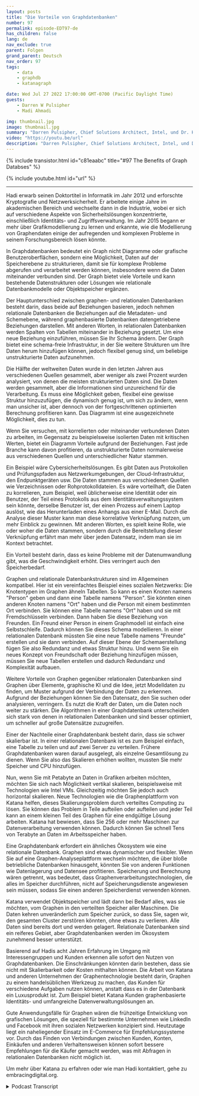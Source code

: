 ```yaml
---
layout: posts
title: "Die Vorteile von Graphdatenbanken"
number: 97
permalink: episode-EDT97-de
has_children: false
lang: de
nav_exclude: true
parent: Folgen
grand_parent: Deutsch
nav_order: 97
tags:
    - data
    - graphdb
    - katanagraph

date: Wed Jul 27 2022 17:00:00 GMT-0700 (Pacific Daylight Time)
guests:
    - Darren W Pulsipher
    - Madi Ahmadi

img: thumbnail.jpg
image: thumbnail.jpg
summary: "Darren Pulsipher, Chief Solutions Architect, Intel, und Dr. Hadi Ahmadi, Director of Solutions Architecture, Katana Graph, diskutieren die Vorteile von Graphdatenbanken."
video: "https://youtu.be/url"
description: "Darren Pulsipher, Chief Solutions Architect, Intel, und Dr. Hadi Ahmadi, Director of Solutions Architecture, Katana Graph, diskutieren die Vorteile von Graphdatenbanken."
---
```


<div>
{% include transistor.html id="c81eaabc" title="#97 The Benefits of Graph Databses" %}

{% include youtube.html id="url" %}
</div>

---

Hadi erwarb seinen Doktortitel in Informatik im Jahr 2012 und erforschte Kryptografie und Netzwerksicherheit. Er arbeitete einige Jahre im akademischen Bereich und wechselte dann in die Industrie, wobei er sich auf verschiedene Aspekte von Sicherheitslösungen konzentrierte, einschließlich Identitäts- und Zugriffsverwaltung. Im Jahr 2015 begann er mehr über Grafikmodellierung zu lernen und erkannte, wie die Modellierung von Graphendaten einige der aufregenden und komplexen Probleme in seinem Forschungsbereich lösen könnte.

In Graphdatenbanken bedeutet ein Graph nicht Diagramme oder grafische Benutzeroberflächen, sondern eine Möglichkeit, Daten auf der Speicherebene zu strukturieren, damit sie für komplexe Probleme abgerufen und verarbeitet werden können, insbesondere wenn die Daten miteinander verbunden sind. Der Graph bietet viele Vorteile und kann bestehende Datenstrukturen oder Lösungen wie relationale Datenbankmodelle oder Objektspeicher ergänzen.

Der Hauptunterschied zwischen graphen- und relationalen Datenbanken besteht darin, dass beide auf Beziehungen basieren, jedoch nehmen relationale Datenbanken die Beziehungen auf die Metadaten- und Schemebene, während graphenbasierte Datenbanken datengetriebene Beziehungen darstellen. Mit anderen Worten, in relationalen Datenbanken werden Spalten von Tabellen miteinander in Beziehung gesetzt. Um eine neue Beziehung einzuführen, müssen Sie Ihr Schema ändern. Der Graph bietet eine schema-freie Infrastruktur, in der Sie weitere Strukturen um Ihre Daten herum hinzufügen können, jedoch flexibel genug sind, um beliebige unstrukturierte Daten aufzunehmen.

Die Hälfte der weltweiten Daten wurde in den letzten Jahren aus verschiedenen Quellen gesammelt, aber weniger als zwei Prozent wurden analysiert, von denen die meisten strukturierten Daten sind. Die Daten werden gesammelt, aber die Informationen sind unzureichend für die Verarbeitung. Es muss eine Möglichkeit geben, flexibel eine gewisse Struktur hinzuzufügen, die dynamisch genug ist, um sich zu ändern, wenn man unsicher ist, aber dennoch von der fortgeschrittenen optimierten Berechnung profitieren kann. Das Diagramm ist eine ausgezeichnete Möglichkeit, dies zu tun.

Wenn Sie versuchen, mit korrelierten oder miteinander verbundenen Daten zu arbeiten, im Gegensatz zu beispielsweise isolierten Daten mit kritischen Werten, bietet ein Diagramm Vorteile aufgrund der Beziehungen. Fast jede Branche kann davon profitieren, da unstrukturierte Daten normalerweise aus verschiedenen Quellen und unterschiedlicher Natur stammen.

Ein Beispiel wäre Cybersicherheitslösungen. Es gibt Daten aus Protokollen und Prüfungspfaden aus Netzwerkumgebungen, der Cloud-Infrastruktur, den Endpunktgeräten usw. Die Daten stammen aus verschiedenen Quellen wie Verzeichnissen oder Rohprotokolldateien. Es wäre vorteilhaft, die Daten zu korrelieren, zum Beispiel, weil üblicherweise eine Identität oder ein Benutzer, der Teil eines Protokolls aus dem Identitätsverwaltungssystem sein könnte, derselbe Benutzer ist, der einen Prozess auf einem Laptop auslöst, wie das Herunterladen eines Anhangs aus einer E-Mail. Durch die Analyse dieser Muster kann man diese korrelative Verknüpfung nutzen, um mehr Einblick zu gewinnen. Mit anderen Worten, es spielt keine Rolle, wie oder woher die Daten stammen, sondern durch die Bereitstellung dieser Verknüpfung erfährt man mehr über jeden Datensatz, indem man sie im Kontext betrachtet.

Ein Vorteil besteht darin, dass es keine Probleme mit der Datenumwandlung gibt, was die Geschwindigkeit erhöht. Dies verringert auch den Speicherbedarf.

Graphen und relationale Datenbankstrukturen sind im Allgemeinen kompatibel. Hier ist ein vereinfachtes Beispiel eines sozialen Netzwerks: Die Knotentypen im Graphen ähneln Tabellen. So kann es einen Knoten namens "Person" geben und dann eine Tabelle namens "Person". Sie könnten einen anderen Knoten namens "Ort" haben und die Person mit einem bestimmten Ort verbinden. Sie können eine Tabelle namens "Ort" haben und sie mit Fremdschlüsseln verbinden. Dann haben Sie diese Beziehung von Freunden. Ein Freund einer Person in einem Graphmodell ist einfach eine Selbstschleife. Dadurch können Sie dieses Schema modellieren. In einer relationalen Datenbank müssten Sie eine neue Tabelle namens "Freunde" erstellen und sie dann verbinden. Auf dieser Ebene der Schemaerstellung fügen Sie also Redundanz und etwas Struktur hinzu. Und wenn Sie ein neues Konzept von Freundschaft oder Beziehung hinzufügen müssen, müssen Sie neue Tabellen erstellen und dadurch Redundanz und Komplexität aufbauen.

Weitere Vorteile von Graphen gegenüber relationalen Datenbanken sind Graphen über Elemente, graphische KI und die Idee, jetzt Modelldaten zu finden, um Muster aufgrund der Verbindung der Daten zu erkennen. Aufgrund der Beziehungen können Sie den Datensatz, den Sie suchen oder analysieren, verringern. Es nutzt die Kraft der Daten, um die Daten noch weiter zu stärken. Die Algorithmen in einer Graphdatenbank unterscheiden sich stark von denen in relationalen Datenbanken und sind besser optimiert, um schneller auf große Datensätze zuzugreifen.

Einer der Nachteile einer Graphdatenbank besteht darin, dass sie schwer skalierbar ist. In einer relationalen Datenbank ist es zum Beispiel einfach, eine Tabelle zu teilen und auf zwei Server zu verteilen. Frühere Graphdatenbanken waren darauf ausgelegt, als einzelne Gesamtlösung zu dienen. Wenn Sie also das Skalieren erhöhen wollten, mussten Sie mehr Speicher und CPU hinzufügen.

Nun, wenn Sie mit Petabyte an Daten in Grafiken arbeiten möchten, möchten Sie sich nach Möglichkeit vertikal skalieren, beispielsweise mit Technologien wie Intel VMs. Gleichzeitig möchten Sie jedoch auch horizontal skalieren. Neue Technologien wie die Graphenplattform von Katana helfen, dieses Skalierungsproblem durch verteiltes Computing zu lösen. Sie können das Problem in Teile aufteilen oder aufteilen und jeder Teil kann an einem kleinen Teil des Graphen für eine endgültige Lösung arbeiten. Katana hat bewiesen, dass Sie 256 oder mehr Maschinen zur Datenverarbeitung verwenden können. Dadurch können Sie schnell Tens von Terabyte an Daten im Arbeitsspeicher haben.

Eine Graphdatenbank erfordert ein ähnliches Ökosystem wie eine relationale Datenbank. Graphen sind etwas dynamischer und flexibler. Wenn Sie auf eine Graphen-Analyseplattform wechseln möchten, die über bloße betriebliche Datenbanken hinausgeht, könnten Sie von anderen Funktionen wie Datenlagerung und Datensee profitieren. Speicherung und Berechnung wären getrennt, was bedeutet, dass Graphenverarbeitungstechnologien, die alles im Speicher durchführen, nicht auf Speicherungsdienste angewiesen sein müssen, sodass Sie einen anderen Speicherdienst verwenden können.

Katana verwendet Objektspeicher und lädt dann bei Bedarf alles, was sie möchten, vom Graphen in den verteilten Speicher aller Maschinen. Die Daten kehren unveränderlich zum Speicher zurück, so dass Sie, sagen wir, den gesamten Cluster zerstören könnten, ohne etwas zu verlieren. Alle Daten sind bereits dort und werden gelagert. Relationale Datenbanken sind ein reiferes Gebiet, aber Graphdatenbanken werden im Ökosystem zunehmend besser unterstützt.

Basierend auf Hadis acht Jahren Erfahrung im Umgang mit Interessengruppen und Kunden erkennen alle sofort den Nutzen von Graphdatenbanken. Die Einschränkungen könnten darin bestehen, dass sie nicht mit Skalierbarkeit oder Kosten mithalten können. Die Arbeit von Katana und anderen Unternehmen der Graphentechnologie besteht darin, Graphen zu einem handelsüblichen Werkzeug zu machen, das Kunden für verschiedene Aufgaben nutzen können, anstatt dass es in der Datenbank ein Luxusprodukt ist. Zum Beispiel bietet Katana Kunden graphenbasierte Identitäts- und umfangreiche Datenverwaltungslösungen an.

Gute Anwendungsfälle für Graphen wären die frühzeitige Entwicklung von grafischen Lösungen, die speziell für bestimmte Unternehmen wie LinkedIn und Facebook mit ihren sozialen Netzwerken konzipiert sind. Heutzutage liegt ein naheliegender Einsatz im E-Commerce für Empfehlungssysteme vor. Durch das Finden von Verbindungen zwischen Kunden, Konten, Einkäufen und anderen Verhaltensweisen können sofort bessere Empfehlungen für die Käufer gemacht werden, was mit Abfragen in relationalen Datenbanken nicht möglich ist.

Um mehr über Katana zu erfahren oder wie man Hadi kontaktiert, gehe zu embracingdigital.org.



<details>
<summary> Podcast Transcript </summary>

<p></p>

</details>
